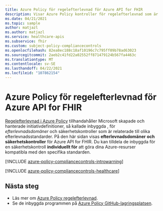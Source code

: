 ```yaml
---
title: Azure Policy för regelefterlevnad för Azure API for FHIR
description: Visar Azure Policy kontroller för regelefterlevnad som är Azure API for FHIR. Dessa inbyggda principdefinitioner ger vanliga metoder för att hantera kompatibiliteten för dina Azure-resurser.
ms.date: 04/21/2021
ms.topic: sample
author: matjazl
ms.author: matjazl
ms.service: healthcare-apis
ms.subservice: fhir
ms.custom: subject-policy-compliancecontrols
ms.openlocfilehash: 82ea8ec188c18af10196c7c795ff09b78ad63023
ms.sourcegitcommit: 2aeb2c41fd22a02552ff871479124b567fa4463c
ms.translationtype: MT
ms.contentlocale: sv-SE
ms.lasthandoff: 04/22/2021
ms.locfileid: "107862154"
---
```

# <a name="azure-policy-regulatory-compliance-controls-for-azure-api-for-fhir"></a>Azure Policy för regelefterlevnad för Azure API for FHIR

[Regelefterlevnad i Azure Policy](../../governance/policy/concepts/regulatory-compliance.md) tillhandahåller Microsoft skapade och hanterade initiativdefinitioner,  så kallade  inbyggda , för _efterlevnadsdomäner_ och säkerhetskontroller som är relaterade till olika efterlevnadsstandarder. På den här sidan visas **efterlevnadsdomäner** **och säkerhetskontroller** för Azure API for FHIR. Du kan tilldela de inbyggda för en säkerhetskontroll **individuellt för** att göra dina Azure-resurser kompatibla med den specifika standarden.

[!INCLUDE [azure-policy-compliancecontrols-introwarning](../../../includes/policy/standards/intro-warning.md)]

[!INCLUDE [azure-policy-compliancecontrols-healthcare](../../../includes/policy/standards/byrp/microsoft.healthcareapis.md)]

## <a name="next-steps"></a>Nästa steg

- Läs mer om [Azure Policy regelefterlevnad](../../governance/policy/concepts/regulatory-compliance.md).
- Se de inbyggda programmen på [Azure Policy GitHub-lagringsplatsen](https://github.com/Azure/azure-policy).
